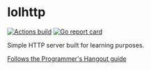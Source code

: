 # lolhttp
[![Actions build](https://github.com/jaswraith/lolhttp/workflows/build/badge.svg)](https://github.com/jaswraith/lolhttp/actions?query=workflow%3Abuild)
[![Go report card](https://goreportcard.com/badge/github.com/jaswraith/lolhttp)](https://goreportcard.com/report/github.com/jaswraith/lolhttp)

Simple HTTP server built for learning purposes.

[Follows the Programmer's Hangout guide](https://theprogrammershangout.com/resources/projects/http-project-guide/intro.md/)
